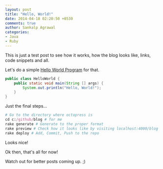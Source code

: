 ```yaml
---
layout: post
title: "Hello, World!"
date: 2014-04-18 02:20:50 +0530
comments: true
author: Sankalp Agrawal
categories:
- Java
- Ruby
---
```


This is just a test post to see how it works, how the blog looks like, links, code snippets and all.

Let's do a simple [Hello World Program](http://en.wikipedia.org/wiki/Hello_world_program) for that.

``` java Print Hello, World! in Java
public class HelloWorld {
    public static void main(String [] args) {
        System.out.println("Hello, World!");
    }
}
```

Just the final steps...

``` ruby Fire up Git Bash
# Go to the directory where octopress is
cd c:/github/blog # for me
rake generate # Generate to the proper format
rake preview # Check how it looks like by visiting localhost:4000/blog in Chrome
rake deploy # Add, Commit, Push to the repo
```

Looks nice!

Ok then, that's all for now!

Watch out for better posts coming up. ;)